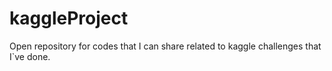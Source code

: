 # kaggleProject
Open repository for codes that I can share related to kaggle challenges that I`ve done.
